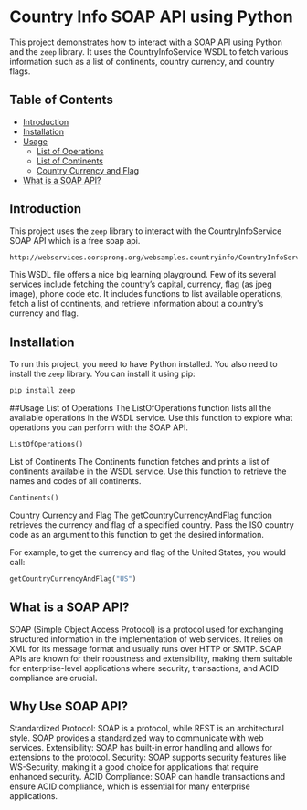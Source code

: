 # Country Info SOAP API using Python

This project demonstrates how to interact with a SOAP API using Python and the `zeep` library. It uses the CountryInfoService WSDL to fetch various information such as a list of continents, country currency, and country flags.

## Table of Contents

- [Introduction](#introduction)
- [Installation](#installation)
- [Usage](#usage)
  - [List of Operations](#list-of-operations)
  - [List of Continents](#list-of-continents)
  - [Country Currency and Flag](#country-currency-and-flag)
- [What is a SOAP API?](#what-is-a-soap-api)

## Introduction

This project uses the `zeep` library to interact with the CountryInfoService SOAP API which is a free soap api.
```bash
http://webservices.oorsprong.org/websamples.countryinfo/CountryInfoService.wso?WSDL
```

This WSDL file offers a nice big learning playground. Few of its several services include fetching the country’s capital, currency, flag (as jpeg image), phone code etc.
It includes functions to list available operations, fetch a list of continents, and retrieve information about a country's currency and flag.

## Installation

To run this project, you need to have Python installed. You also need to install the `zeep` library. You can install it using pip:

```bash
pip install zeep
```
##Usage
List of Operations
The ListOfOperations function lists all the available operations in the WSDL service. Use this function to explore what operations you can perform with the SOAP API.

```python
ListOfOperations()
```


List of Continents
The Continents function fetches and prints a list of continents available in the WSDL service. Use this function to retrieve the names and codes of all continents.
```python
Continents()
```

Country Currency and Flag
The getCountryCurrencyAndFlag function retrieves the currency and flag of a specified country. Pass the ISO country code as an argument to this function to get the desired information.

For example, to get the currency and flag of the United States, you would call:

```python
getCountryCurrencyAndFlag("US")
```

## What is a SOAP API?
SOAP (Simple Object Access Protocol) is a protocol used for exchanging structured information in the implementation of web services. It relies on XML for its message format and usually runs over HTTP or SMTP. SOAP APIs are known for their robustness and extensibility, making them suitable for enterprise-level applications where security, transactions, and ACID compliance are crucial.

## Why Use SOAP API?
Standardized Protocol: SOAP is a protocol, while REST is an architectural style. SOAP provides a standardized way to communicate with web services.
Extensibility: SOAP has built-in error handling and allows for extensions to the protocol.
Security: SOAP supports security features like WS-Security, making it a good choice for applications that require enhanced security.
ACID Compliance: SOAP can handle transactions and ensure ACID compliance, which is essential for many enterprise applications.
